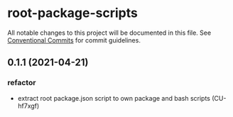 # root-package-scripts

All notable changes to this project will be documented in this file.
See [Conventional Commits](https://conventionalcommits.org) for commit guidelines.

## 0.1.1 (2021-04-21)


### refactor

* extract root package.json script to own package and bash scripts (CU-hf7xgf)
